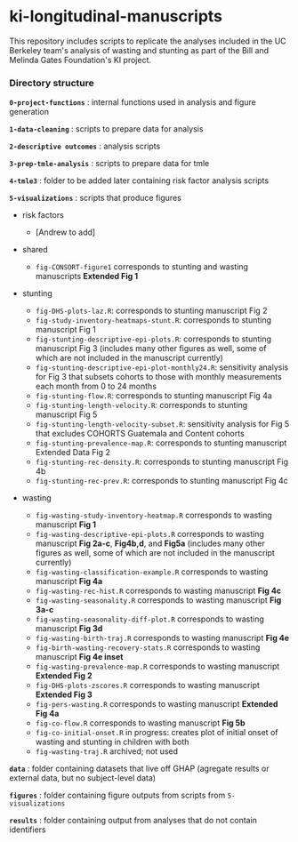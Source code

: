 # ki-longitudinal-manuscripts
This repository includes scripts to replicate the analyses included in the UC Berkeley team's analysis of wasting and stunting as part of the Bill and Melinda Gates Foundation's KI project.

### Directory structure

**`0-project-functions`** : internal functions used in analysis and figure generation

**`1-data-cleaning`** : scripts to prepare data for analysis

**`2-descriptive outcomes`** : analysis scripts

**`3-prep-tmle-analysis`** :  scripts to prepare data for tmle

**`4-tmle3`** :  folder to be added later containing risk factor analysis scripts

**`5-visualizations`** :  scripts that produce figures

* risk factors
    *  [Andrew to add]
* shared
    *  `fig-CONSORT-figure1`  corresponds to stunting and wasting manuscripts __Extended Fig 1__
* stunting
    * `fig-DHS-plots-laz.R`: corresponds to stunting manuscript Fig 2
    * `fig-study-inventory-heatmaps-stunt.R`: corresponds to stunting manuscript Fig 1
    * `fig-stunting-descriptive-epi-plots.R`: corresponds to stunting manuscript Fig 3 (includes many other figures as well, some of which are not included in the manuscript currently)
    * `fig-stunting-descriptive-epi-plot-monthly24.R`: sensitivity analysis for Fig 3 that subsets cohorts to those with monthly measurements each month from 0 to 24 months
    * `fig-stunting-flow.R`: corresponds to stunting manuscript Fig 4a
    * `fig-stunting-length-velocity.R`: corresponds to stunting manuscript Fig 5
    * `fig-stunting-length-velocity-subset.R`: sensitivity analysis for Fig 5 that excludes COHORTS Guatemala and Content cohorts
    * `fig-stunting-prevalence-map.R`: corresponds to stunting manuscript Extended Data Fig 2
    * `fig-stunting-rec-density.R`: corresponds to stunting manuscript Fig 4b
    * `fig-stunting-rec-prev.R`: corresponds to stunting manuscript Fig 4c

* wasting
    * `fig-wasting-study-inventory-heatmap.R`  corresponds to wasting manuscript __Fig 1__
    * `fig-wasting-descriptive-epi-plots.R`   corresponds to wasting manuscript __Fig 2a-c__, __Fig4b,d__, and __Fig5a__ (includes many other figures as well, some of which are not included in the manuscript currently)
    * `fig-wasting-classification-example.R` corresponds to wasting manuscript __Fig 4a__
    * `fig-wasting-rec-hist.R` corresponds to wasting manuscript __Fig 4c__
    * `fig-wasting-seasonality.R` corresponds to wasting manuscript __Fig 3a-c__
    * `fig-wasting-seasonality-diff-plot.R` corresponds to wasting manuscript __Fig 3d__
    * `fig-wasting-birth-traj.R` corresponds to wasting manuscript __Fig 4e__
    * `fig-birth-wasting-recovery-stats.R` corresponds to wasting manuscript __Fig 4e inset__
    * `fig-wasting-prevalence-map.R` corresponds to wasting manuscript __Extended Fig 2__
    * `fig-DHS-plots-zscores.R` corresponds to wasting manuscript __Extended Fig 3__
    * `fig-pers-wasting.R` corresponds to wasting manuscript __Extended Fig 4a__
    * `fig-co-flow.R` corresponds to wasting manuscript __Fig 5b__
    * `fig-co-initial-onset.R` in progress: creates plot of initial onset of wasting and stunting in children with both
    * `fig-wasting-traj.R` archived; not used

    
**`data`** : folder containing datasets that live off GHAP (agregate results or external data, but no subject-level data)

**`figures`** : folder containing figure outputs from scripts from `5-visualizations`  

**`results`** : folder containing output from analyses that do not contain identifiers





